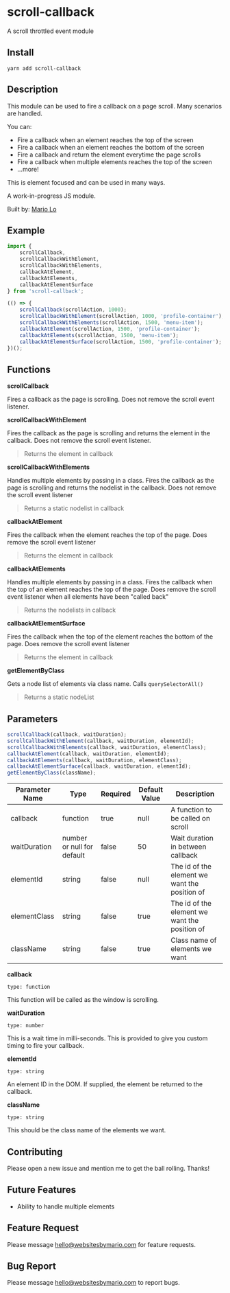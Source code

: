 # scroll-callback

A scroll throttled event module

## Install

```
yarn add scroll-callback
```

## Description

This module can be used to fire a callback on a page scroll. Many scenarios are handled.

You can:
- Fire a callback when an element reaches the top of the screen
- Fire a callback when an element reaches the bottom of the screen
- Fire a callback and return the element everytime the page scrolls
- Fire a callback when multiple elements reaches the top of the screen
- ...more!

This is element focused and can be used in many ways.

A work-in-progress JS module.

Built by: [Mario Lo](https://github.com/mariolo1985)


## Example

```javascript
import { 
    scrollCallback, 
    scrollCallbackWithElement, 
    scrollCallbackWithElements,
    callbackAtElement, 
    callbackAtElements,
    callbackAtElementSurface 
} from 'scroll-callback';

(() => {
    scrollCallback(scrollAction, 1000);
    scrollCallbackWithElement(scrollAction, 1000, 'profile-container');
    scrollCallbackWithElements(scrollAction, 1500, 'menu-item');
    callbackAtElement(scrollAction, 1500, 'profile-container');
    callbackAtElements(scrollAction, 1500, 'menu-item');
    callbackAtElementSurface(scrollAction, 1500, 'profile-container');
})();

```

## Functions

**scrollCallback**

Fires a callback as the page is scrolling. Does not remove the scroll event listener.

**scrollCallbackWithElement**

Fires the callback as the page is scrolling and returns the element in the callback. Does not remove the scroll event listener.

> Returns the element in callback

**scrollCallbackWithElements**

Handles multiple elements by passing in a class. Fires the callback as the page is scrolling and returns the nodelist in the callback. Does not remove the scroll event listener

> Returns a static nodelist in callback

**callbackAtElement**

Fires the callback when the element reaches the top of the page. Does remove the scroll event listener

> Returns the element in callback

**callbackAtElements**

Handles multiple elements by passing in a class. Fires the callback when the top of an element reaches the top of the page. Does remove the scroll event listener when all elements have been "called back"

> Returns the nodelists in callback

**callbackAtElementSurface**

Fires the callback when the top of the element reaches the bottom of the page. Does remove the scroll event listener

> Returns the element in callback

**getElementByClass**

Gets a node list of elements via class name. Calls `querySelectorAll()`

> Returns a static nodeList


## Parameters
```javascript
scrollCallback(callback, waitDuration);
scrollCallbackWithElement(callback, waitDuration, elementId);
scrollCallbackWithElements(callback, waitDuration, elementClass);
callbackAtElement(callback, waitDuration, elementId);
callbackAtElements(callback, waitDuration, elementClass);
callbackAtElementSurface(callback, waitDuration, elementId);
getElementByClass(className);
```

| Parameter Name   | Type   | Required   | Default Value   | Description   |
| --- | --- | --- | --- | --- |
| callback | function | true | null | A function to be called on scroll |
| waitDuration | number or null for default | false | 50 | Wait duration in between callback |
| elementId | string | false | null | The id of the element we want the position of |
| elementClass | string | false | true | The id of the element we want the position of |
| className | string | false | true | Class name of elements we want |

**callback**

`type: function`

This function will be called as the window is scrolling.

**waitDuration**

`type: number`

This is a wait time in milli-seconds. This is provided to give you custom timing to fire your callback.

**elementId**

`type: string`

An element ID in the DOM. If supplied, the element be returned to the callback.

**className**

`type: string`

This should be the class name of the elements we want.

## Contributing

Please open a new issue and mention me to get the ball rolling. Thanks!

## Future Features

- Ability to handle multiple elements

## Feature Request

Please message hello@websitesbymario.com for feature requests.

## Bug Report

Please message hello@websitesbymario.com to report bugs.
